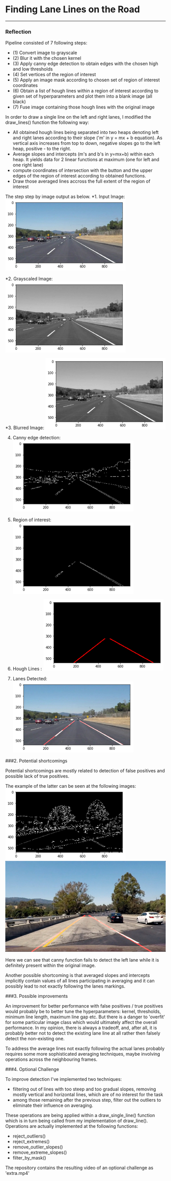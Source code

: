 # **Finding Lane Lines on the Road** 

----
[//]: # (Image References)

[input_image]: ./examples/1.png "Input image"
[grayscale]: ./examples/2.png "Grayscaled image"
[gaussian_blur]: ./examples/3.png "Gaussian blurred image"
[canny_edge]: ./examples/4.png "Canny edge detection"
[roi]: ./examples/5.png "Set region of interest"
[hough_lines]: ./examples/6.png "Hough lines"
[final_image]: ./examples/7.png "Lanes detected"
[not_working]: ./examples/not_working_output.jpg "Left lane not detected properly"
[canny_not_working]: ./examples/failed_canny.png "Canny edges not detected properly"

### Reflection

Pipeline consisted of 7 following steps:
* (1) Convert image to grayscale
* (2) Blur it with the chosen kernel
* (3) Apply canny edge detection to obtain edges with the chosen high and low thresholds
* (4) Set vertices of the region of interest
* (5) Apply an image mask according to chosen set of region of interest coordinates
* (6) Obtain a list of hough lines within a region of interest according to given set of hyperparameters and plot them into a blank image (all black)
* (7) Fuse image containing those hough lines with the original image

In order to draw a single line on the left and right lanes, I modified the draw_lines() function the following way:

* All obtained hough lines being separated into two heaps denoting left and right lanes according to their slope ('m' in y = mx + b equation). As vertical axis increases from top to down, negative slopes go to the left heap, positive - to the right.
* Average slopes and intercepts (m's and b's in y=mx+b) within each heap. It yields data for 2 linear functions at maximum (one for left and one right lane)
* compute coordinates of intersection with the button and the upper edges of the region of interest according to obtained functions.
* Draw those averaged lines accross the full extent of the region of interest

The step step by image output as below.
*1. Input Image: 
![alt text][input_image]

*2. Grayscaled Image: 
![alt text][grayscale]

*3. Blurred Image: 
![alt text][gaussian_blur]

4. Canny edge detection: 
![alt text][canny_edge]

5. Region of interest: 
![alt text][roi]

6. Hough Lines : 
![alt text][hough_lines]

7. Lanes Detected: 
![alt text][final_image]

###2. Potential shortcomings

Potential shortcomings are mostly related to detection of false positives and possible lack of true positives.

The example of the latter can be seen at the following images:
![alt text][canny_not_working]<br/>
![alt text][not_working]

Here we can see that canny function fails to detect the left lane while it is definitely present within the original image.

Another possible shortcoming is that averaged slopes and intercepts implicitly contain values of all lines participating in averaging and it can possibly lead to not exactly following the lanes markings.

###3. Possible improvements

An improvement for better performance with false positives / true positives would probably be to better tune the hyperparameters: kernel, thresholds, minimum line length, maximum line gap etc. But there is a danger to 'overfit' for some particular image class which would ultimately affect the overall performance.
In my opinion, there is always a tradeoff, and, after all, it is probably better not to detect the existing lane line at all rather then falsely detect the non-existing one.

To address the average lines not exactly following the actual lanes probably requires some more sophisticated averaging techniques, maybe involving operations across the neighbouring frames.

###4. Optional Challenge

To improve detection I've implemented two techniques:

* filtering out of lines with too steep and too gradual slopes, removing mostly vertical and horizontal lines, which are of no interest for the task
* among those remaining after the previous step, filter out the outliers to eliminate their influence on averaging.

These operations are being applied within a draw_single_line() function which is in turn being called from my implementation of draw_line(). Operations are actually implemented at the following functions:

* reject_outliers()
* reject_extremes()
* remove_outlier_slopes()
* remove_extreme_slopes()
* filter_by_mask()

The repository contains the resulting video of an optional challenge as 'extra.mp4'
